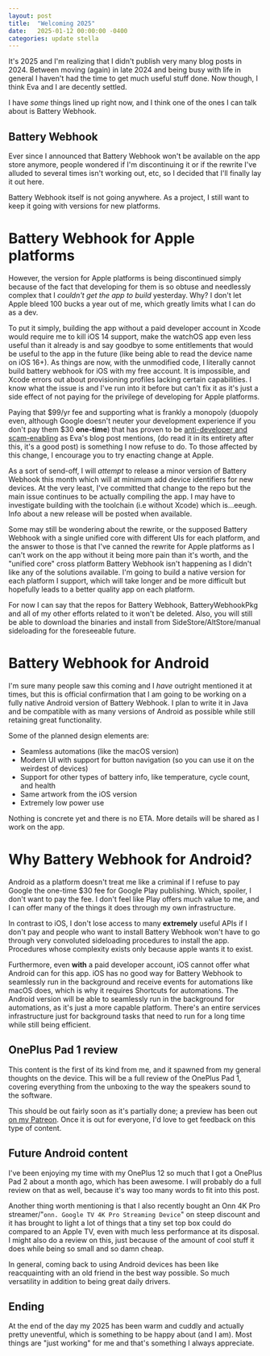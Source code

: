 ```yaml
---
layout: post
title:  "Welcoming 2025"
date:   2025-01-12 00:00:00 -0400
categories: update stella
---
```


It's 2025 and I'm realizing that I didn't publish very many blog posts in 2024. Between moving (again) in late 2024 and being busy with life in general I haven't had the time to get much useful stuff done. Now though, I think Eva and I are decently settled.

I have *some* things lined up right now, and I think one of the ones I can talk about is Battery Webhook.

## Battery Webhook
Ever since I announced that Battery Webhook won't be available on the app store anymore, people wondered if I'm discontinuing it or if the rewrite I've alluded to several times isn't working out, etc, so I decided that I'll finally lay it out here.

Battery Webhook itself is not going anywhere. As a project, I still want to keep it going with versions for new platforms.

# Battery Webhook for Apple platforms
However, the version for Apple platforms is being discontinued simply because of the fact that developing for them is so obtuse and needlessly complex that I *couldn't get the app to build* yesterday. Why? I don't let Apple bleed 100 bucks a year out of me, which greatly limits what I can do as a dev.

To put it simply, building the app without a paid developer account in Xcode would require me to kill iOS 14 support, make the watchOS app even less useful than it already is and say goodbye to some entitlements that would be useful to the app in the future (like being able to read the device name on iOS 16+). As things are now, with the unmodified code, I literally cannot build battery webhook for iOS with my free account. It is impossible, and Xcode errors out about provisioning profiles lacking certain capabilities. I know what the issue is and I've run into it before but can't fix it as it's just a side effect of not paying for the privilege of developing for Apple platforms.

Paying that $99/yr fee and supporting what is frankly a monopoly (duopoly even, although Google doesn't neuter your development experience if you don't pay them $30 **one-time**) that has proven to be [anti-developer and scam-enabling](https://blog.crystall1ne.dev/posts/2025/01/11/goodbye-apple-developer.html#very-clear-goals) as Eva's blog post mentions, (do read it in its entirety after this, it's a good post) is something I now refuse to do. To those affected by this change, I encourage you to try enacting change at Apple.

As a sort of send-off, I will *attempt* to release a minor version of Battery Webhook this month which will at minimum add device identifiers for new devices. At the very least, I've committed that change to the repo but the main issue continues to be actually compiling the app. I may have to investigate building with the toolchain (i.e without Xcode) which is...eeugh. Info about a new release will be posted when available.

Some may still be wondering about the rewrite, or the supposed Battery Webhook with a single unified core with different UIs for each platform, and the answer to those is that I've canned the rewrite for Apple platforms as I can't work on the app without it being more pain than it's worth, and the "unified core" cross platform Battery Webhook isn't happening as I didn't like any of the solutions available. I'm going to build a native version for each platform I support, which will take longer and be more difficult but hopefully leads to a better quality app on each platform.

For now I can say that the repos for Battery Webhook, BatteryWebhookPkg and all of my other efforts related to it won't be deleted. Also, you will still be able to download the binaries and install from SideStore/AltStore/manual sideloading for the foreseeable future.

# Battery Webhook for Android
I'm sure many people saw this coming and I *have* outright mentioned it at times, but this is official confirmation that I am going to be working on a fully native Android version of Battery Webhook. I plan to write it in Java and be compatible with as many versions of Android as possible while still retaining great functionality.

Some of the planned design elements are:
- Seamless automations (like the macOS version)
- Modern UI with support for button navigation (so you can use it on the weirdest of devices)
- Support for other types of battery info, like temperature, cycle count, and health
- Same artwork from the iOS version
- Extremely low power use

Nothing is concrete yet and there is no ETA. More details will be shared as I work on the app.

# Why Battery Webhook for Android?
Android as a platform doesn't treat me like a criminal if I refuse to pay Google the one-time $30 fee for Google Play publishing. Which, spoiler, I don't want to pay the fee. I don't feel like Play offers much value to me, and I can offer many of the things it does through my own infrastructure.

In contrast to iOS, I don't lose access to many **extremely** useful APIs if I don't pay and people who want to install Battery Webhook won't have to go through very convoluted sideloading procedures to install the app. Procedures whose complexity exists only because apple wants it to exist. 

Furthermore, even **with** a paid developer account, iOS cannot offer what Android can for this app. iOS has no good way for Battery Webhook to seamlessly run in the background and receive events for automations like macOS does, which is why it requires Shortcuts for automations. The Android version will be able to seamlessly run in the background for automations, as it's just a more capable platform. There's an entire services infrastructure just for background tasks that need to run for a long time while still being efficient.

## OnePlus Pad 1 review
This content is the first of its kind from me, and it spawned from my general thoughts on the device. This will be a full review of the OnePlus Pad 1, covering everything from the unboxing to the way the speakers sound to the software.

This should be out fairly soon as it's partially done; a preview has been out [on my Patreon](https://www.patreon.com/posts/oneplus-pad-1-1-117409182?utm_medium=clipboard_copy&utm_source=copyLink&utm_campaign=postshare_creator&utm_content=join_link). Once it is out for everyone, I'd love to get feedback on this type of content.

## Future Android content
I've been enjoying my time with my OnePlus 12 so much that I got a OnePlus Pad 2 about a month ago, which has been awesome. I will probably do a full review on that as well, because it's way too many words to fit into this post.

Another thing worth mentioning is that I also recently bought an Onn 4K Pro streamer/"`onn. Google TV 4K Pro Streaming Device`" on steep discount and it has brought to light a lot of things that a tiny set top box could do compared to an Apple TV, even with much less performance at its disposal. I might also do a review on this, just because of the amount of cool stuff it does while being so small and so damn cheap.

In general, coming back to using Android devices has been like reacquainting with an old friend in the best way possible. So much versatility in addition to being great daily drivers.

## Ending
At the end of the day my 2025 has been warm and cuddly and actually pretty uneventful, which is something to be happy about (and I am). Most things are "just working" for me and that's something I always appreciate.